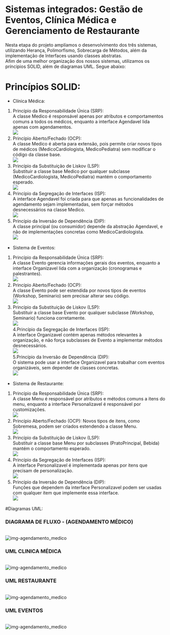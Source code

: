 # Sistemas integrados: Gestão de Eventos, Clínica Médica e Gerenciamento de Restaurante 

Nesta etapa do projeto amplíamos o desenvolvimento dos três sistemas, utilizando Herança, Polimorfismo, Sobrecarga de Métodos, além da implementação de Interfaces usando classes abstratas. <br>
Afim de uma melhor organização dos nossos sistemas, utilizamos os príncipios SOLID, além de diagramas UML. Segue abaixo: <br>
# Princípios SOLID: <br>
- Clínica Médica:<br>
1. Princípio da Responsabilidade Única (SRP): <br>
A classe Medico é responsável apenas por atributos e comportamentos comuns a todos os médicos, enquanto a interface Agendavel lida apenas com agendamentos. <br>
<img src="https://github.com/hnrq404/ProjetoPOO/blob/main/assets/Screenshot_1.png"> <br>
2. Princípio Aberto/Fechado (OCP): <br>
A classe Medico é aberta para extensão, pois permite criar novos tipos de médicos (MedicoCardiologista, MedicoPediatra) sem modificar o código da classe base. <br>
<img src="https://github.com/hnrq404/ProjetoPOO/blob/main/assets/Screenshot_2.png"> <br>
3. Princípio da Substituição de Liskov (LSP): <br>
Substituir a classe base Medico por qualquer subclasse (MedicoCardiologista, MedicoPediatra) mantém o comportamento esperado. <br>
<img src="https://github.com/hnrq404/ProjetoPOO/blob/main/assets/Screenshot_3.png"> <br>
4. Princípio da Segregação de Interfaces (ISP): <br>
A interface Agendavel foi criada para que apenas as funcionalidades de agendamento sejam implementadas, sem forçar métodos desnecessários na classe Medico. <br>
<img src="https://github.com/hnrq404/ProjetoPOO/blob/main/assets/Screenshot_4.png"> <br>
5. Princípio da Inversão de Dependência (DIP): <br>
A classe principal (ou consumidor) depende da abstração Agendavel, e não de implementações concretas como MedicoCardiologista. <br>
<img src="https://github.com/hnrq404/ProjetoPOO/blob/main/assets/Screenshot_5.png"> <br>
- Sistema de Eventos: <br>
1. Princípio da Responsabilidade Única (SRP): <br>
A classe Evento gerencia informações gerais dos eventos, enquanto a interface Organizavel lida com a organização (cronogramas e palestrantes). <br>
<img src="https://github.com/hnrq404/ProjetoPOO/blob/main/assets/Screenshot_6.png"> <br>
2. Princípio Aberto/Fechado (OCP): <br>
A classe Evento pode ser estendida por novos tipos de eventos (Workshop, Seminario) sem precisar alterar seu código. <br>
<img src="https://github.com/hnrq404/ProjetoPOO/blob/main/assets/Screenshot_7.png"> <br>
3. Princípio da Substituição de Liskov (LSP): <br>
Substituir a classe base Evento por qualquer subclasse (Workshop, Seminario) funciona corretamente. <br>
<img src="https://github.com/hnrq404/ProjetoPOO/blob/main/assets/Screenshot_8.png"> <br>
4.Princípio da Segregação de Interfaces (ISP): <br>
A interface Organizavel contém apenas métodos relevantes à organização, e não força subclasses de Evento a implementar métodos desnecessários.<br>
<img src="https://github.com/hnrq404/ProjetoPOO/blob/main/assets/Screenshot_9.png"> <br>
5.Princípio da Inversão de Dependência (DIP): <br>
O sistema pode usar a interface Organizavel para trabalhar com eventos organizáveis, sem depender de classes concretas. <br>
<img src="https://github.com/hnrq404/ProjetoPOO/blob/main/assets/Screenshot_10.png"> <br>

- Sistema de Restaurante: <br>
1. Princípio da Responsabilidade Única (SRP): <br>
A classe Menu é responsável por atributos e métodos comuns a itens do menu, enquanto a interface Personalizavel é responsável por customizações. <br>
<img src="https://github.com/hnrq404/ProjetoPOO/blob/main/assets/Screenshot_11.png"> <br>
2. Princípio Aberto/Fechado (OCP):
Novos tipos de itens, como Sobremesa, podem ser criados estendendo a classe Menu. <br>
<img src="https://github.com/hnrq404/ProjetoPOO/blob/main/assets/Screenshot_12.png"> <br>
3. Princípio da Substituição de Liskov (LSP): <br>
Substituir a classe base Menu por subclasses (PratoPrincipal, Bebida) mantém o comportamento esperado. <br>
<img src="https://github.com/hnrq404/ProjetoPOO/blob/main/assets/Screenshot_13.png"> <br>
4. Princípio da Segregação de Interfaces (ISP): <br>
A interface Personalizavel é implementada apenas por itens que precisam de personalização. <br>
<img src="https://github.com/hnrq404/ProjetoPOO/blob/main/assets/Screenshot_14.png"> <br>
5. Princípio da Inversão de Dependência (DIP): <br>
Funções que dependem da interface Personalizavel podem ser usadas com qualquer item que implemente essa interface. <br>
<img src="https://github.com/hnrq404/ProjetoPOO/blob/main/assets/Screenshot_15.png"> <br>

#Diagramas UML: <br>

<h3>DIAGRAMA DE FLUXO - (AGENDAMENTO MÉDICO)</h3><br>
<img src="https://github.com/hnrq404/ProjetoPOO/blob/main/UML_Sistemas-AGENDAMENTO-CONSULTA.drawio.png" alt="img-agendamento_medico">
<h3>UML CLINICA MÉDICA</h3></h3><br>
<img src="https://github.com/hnrq404/ProjetoPOO/blob/main/UML_Sistemas-UML-EVENTO.drawio.png" alt="img-agendamento_medico">
<h3>UML RESTAURANTE</h3><br>
<img src="https://github.com/hnrq404/ProjetoPOO/blob/main/UML_Sistemas-UML-RESTAURANTE.drawio.png" alt="img-agendamento_medico">
<h3>UML EVENTOS</h3><br>
<img src="https://github.com/hnrq404/ProjetoPOO/blob/main/UML_Sistemas-UML-EVENTO.drawio.png" alt="img-agendamento_medico">
